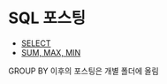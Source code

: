 # SQL 포스팅

- [SELECT](https://velog.io/@6720/%ED%94%84%EB%A1%9C%EA%B7%B8%EB%9E%98%EB%A8%B8%EC%8A%A4-SQL-%EA%B3%A0%EB%93%9D%EC%A0%90-Kit-SELECT)
- [SUM, MAX, MIN](https://velog.io/@6720/%ED%94%84%EB%A1%9C%EA%B7%B8%EB%9E%98%EB%A8%B8%EC%8A%A4-SQL-%EA%B3%A0%EB%93%9D%EC%A0%90-Kit-SUM-MAX-MIN)

GROUP BY 이후의 포스팅은 개별 폴더에 올림